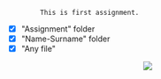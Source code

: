 			This is first assignment.
- [x] "Assignment" folder
- [x] "Name-Surname" folder
- [x] "Any file"

 <p align="center">
<img src="img.png">
</p>

